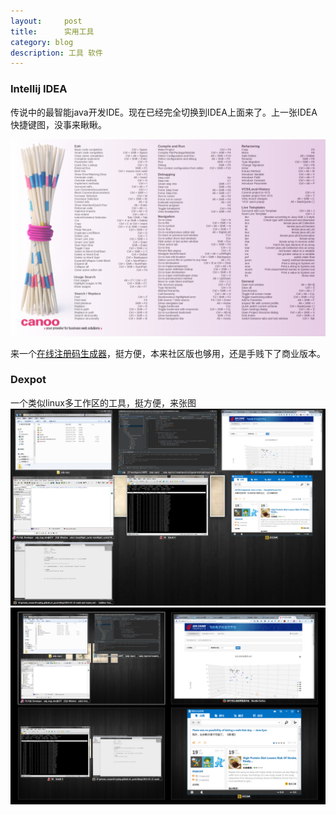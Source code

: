 ```yaml
---
layout:     post
title:      实用工具
category: blog
description: 工具 软件
---
```


### Intellij IDEA
传说中的最智能java开发IDE。现在已经完全切换到IDEA上面来了。上一张IDEA快捷键图，没事来瞅瞅。

![idea key](/images/intellij_idea/key_map.png)

来一个[在线注册码生成器][1]，挺方便，本来社区版也够用，还是手贱下了商业版本。

### Dexpot
一个类似linux多工作区的工具，挺方便，来张图
![dexpot_1](/images/dexpot/dexpot_1.jpg)
![dexpot_2](/images/dexpot/dexpot_2.jpg)




[1]: http://174.140.163.89/keygen/idea.htm 'Intellij IDEA'
